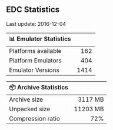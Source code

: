 ## EDC Statistics

Last update: 2016-12-04

| :bar_chart: Emulator Statistics | |
|:-----|------:|
| Platforms available | 162 |
| Platform Emulators | 404 |
| Emulator Versions  | 1414 |

| :package: Archive Statistics | |
|:-----|------:|
| Archive size | 3117 MB |
| Unpacked size | 11203 MB |
| Compression ratio | 72% |
